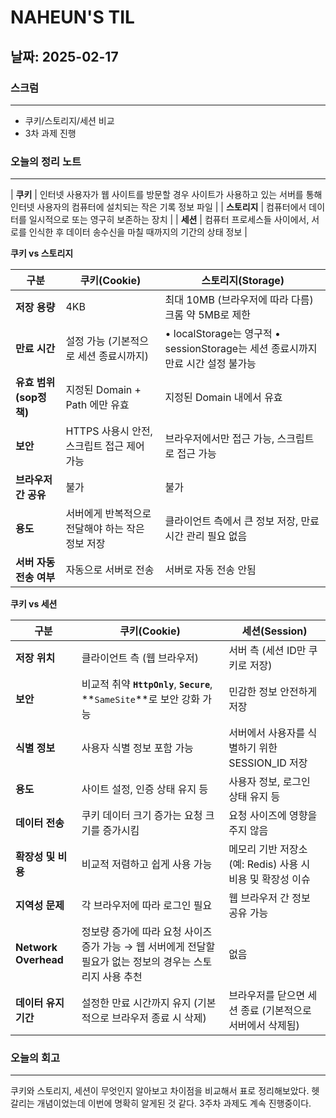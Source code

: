 # NAHEUN'S TIL 

## 날짜: 2025-02-17

### 스크럼
---
- 쿠키/스토리지/세션 비교
- 3차 과제 진행


### 오늘의 정리 노트
---
| **쿠키** | 인터넷 사용자가 웹 사이트를 방문할 경우 사이트가 사용하고 있는 서버를 통해 인터넷 사용자의 컴퓨터에 설치되는 작은 기록 정보 파일 |
| **스토리지** | 컴퓨터에서 데이터를 일시적으로 또는 영구히 보존하는 장치 |
| **세션** | 컴퓨터 프로세스들 사이에서, 서로를 인식한 후 데이터 송수신을 마칠 때까지의 기간의 상태 정보 |

**쿠키 vs 스토리지**

| **구분** | **쿠키(Cookie)** | **스토리지(Storage)** |
| --- | --- | --- |
| **저장 용량** | 4KB | 최대 10MB (브라우저에 따라 다름)크롬 약 5MB로 제한 |
| **만료 시간** | 설정 가능 (기본적으로 세션 종료시까지) | • localStorage는 영구적 • sessionStorage는 세션 종료시까지 만료 시간 설정 불가능 |
| **유효 범위 (sop정책)** | 지정된 Domain + Path 에만 유효 | 지정된 Domain 내에서 유효 |
| **보안** | HTTPS 사용시 안전, 스크립트 접근 제어 가능 | 브라우저에서만 접근 가능, 스크립트로 접근 가능 |
| **브라우저 간 공유** | 불가 | 불가 |
| **용도** | 서버에게 반복적으로 전달해야 하는 작은 정보 저장 | 클라이언트 측에서 큰 정보 저장, 만료 시간 관리 필요 없음 |
| **서버 자동 전송 여부** | 자동으로 서버로 전송 | 서버로 자동 전송 안됨 |

**쿠키 vs 세션**

| **구분** | **쿠키(Cookie)** | **세션(Session)** |
| --- | --- | --- |
| **저장 위치** | 클라이언트 측 (웹 브라우저) | 서버 측 (세션 ID만 쿠키로 저장) |
| **보안** | 비교적 취약 **`HttpOnly`**, **`Secure`**, **`SameSite`**로 보안 강화 가능 | 민감한 정보 안전하게 저장 |
| **식별 정보** | 사용자 식별 정보 포함 가능 | 서버에서 사용자를 식별하기 위한 SESSION_ID 저장 |
| **용도** | 사이트 설정, 인증 상태 유지 등 | 사용자 정보, 로그인 상태 유지 등 |
| **데이터 전송** | 쿠키 데이터 크기 증가는 요청 크기를 증가시킴 | 요청 사이즈에 영향을 주지 않음 |
| **확장성 및 비용** | 비교적 저렴하고 쉽게 사용 가능 | 메모리 기반 저장소 (예: Redis) 사용 시 비용 및 확장성 이슈 |
| **지역성 문제** | 각 브라우저에 따라 로그인 필요 | 웹 브라우저 간 정보 공유 가능 |
| **Network Overhead** | 정보량 증가에 따라 요청 사이즈 증가 가능 → 웹 서버에게 전달할 필요가 없는 정보의 경우는 스토리지 사용 추천 | 없음 |
| **데이터 유지 기간** | 설정한 만료 시간까지 유지 (기본적으로 브라우저 종료 시 삭제) | 브라우저를 닫으면 세션 종료 (기본적으로 서버에서 삭제됨) |


### 오늘의 회고
---
쿠키와 스토리지, 세션이 무엇인지 알아보고 차이점을 비교해서 표로 정리해보았다. 헷갈리는 개념이었는데 이번에 명확히 알게된 것 같다. 3주차 과제도 계속 진행중이다.